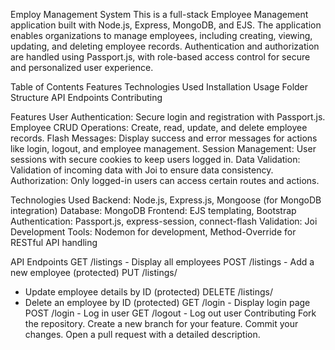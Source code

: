 Employ Management System
This is a full-stack Employee Management application built with Node.js, Express, MongoDB, and EJS. The application enables organizations to manage employees, including creating, viewing, updating, and deleting employee records. Authentication and authorization are handled using Passport.js, with role-based access control for secure and personalized user experience.

Table of Contents
Features
Technologies Used
Installation
Usage
Folder Structure
API Endpoints
Contributing

Features
User Authentication: Secure login and registration with Passport.js.
Employee CRUD Operations: Create, read, update, and delete employee records.
Flash Messages: Display success and error messages for actions like login, logout, and employee management.
Session Management: User sessions with secure cookies to keep users logged in.
Data Validation: Validation of incoming data with Joi to ensure data consistency.
Authorization: Only logged-in users can access certain routes and actions.


Technologies Used
Backend: Node.js, Express.js, Mongoose (for MongoDB integration)
Database: MongoDB
Frontend: EJS templating, Bootstrap
Authentication: Passport.js, express-session, connect-flash
Validation: Joi
Development Tools: Nodemon for development, Method-Override for RESTful API handling

API Endpoints
GET /listings - Display all employees
POST /listings - Add a new employee (protected)
PUT /listings/
- Update employee details by ID (protected)
DELETE /listings/
- Delete an employee by ID (protected)
GET /login - Display login page
POST /login - Log in user
GET /logout - Log out user
Contributing
Fork the repository.
Create a new branch for your feature.
Commit your changes.
Open a pull request with a detailed description.
